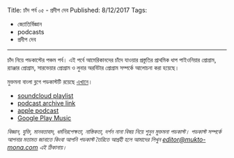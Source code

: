 Title: চাঁদ পর্ব ০৫ - প্রদীপ দেব
Published: 8/12/2017
Tags:
  - জ্যোতির্বিজ্ঞান
  - podcasts
  - প্রদীপ দেব
---
চাঁদ নিয়ে পডকাস্টের পঞ্চম পর্ব। এই পর্বে আমেরিকানদের চাঁদে যাওয়ার প্রস্তুতির প্রাথমিক ধাপ পাইওনিয়ার প্রোগ্রাম, র‍্যাঞ্জার প্রোগ্রাম, সারভেয়ার প্রোগ্রাম ও লুনার অরবিটার প্রোগ্রাম সম্পর্কে আলোচনা করা হয়েছে।

মুক্তমনা বাংলা ব্লগে পডকাস্টটি রয়েছে [এখানে](https://drive.google.com/open?id=10vPk5Vzr0BTmFucRqU5DfyzB08rTbeZC)।

- [soundcloud playlist](https://soundcloud.com/mukto-mona)
- [podcast archive link](http://web.archive.org/web/20191023151006/http://podcast.mukto-mona.com)
- [apple podcast](https://podcasts.apple.com/us/podcast/id1212085883)
- [Google Play Music](https://play.google.com/music/listen#/ps/Izc4javhi5igs66olhdfex42cxa)

_বিজ্ঞান, যুক্তি, মানবতাবাদ, ধর্মনিরপেক্ষতা, নাস্তিকতা, দর্শন নানা বিষয় নিয়ে শুনুন মুক্তমনা পডকাস্ট। পডকাস্ট সম্পর্কে আপনার মতামত জানাতে কিংবা আপনি পডকাস্ট তৈরিতে আগ্রহী হলে আমাদের লিখুন editor@mukto-mona.com এই ঠিকানায়।_
